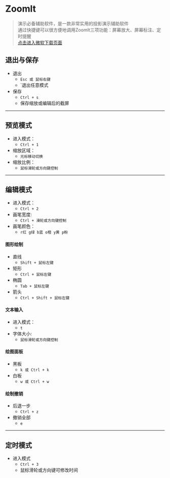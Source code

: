# Zoomlt
> 演示必备辅助软件，是一款非常实用的投影演示辅助软件<br/>
> 通过快捷键可以很方便地调用ZoomIt三项功能：屏幕放大、屏幕标注、定时提醒<br/>
> [点击进入微软下载页面](https://docs.microsoft.com/zh-cn/sysinternals/downloads/zoomit)

## 退出与保存
- 退出
  + `Esc 或 鼠标右键`
  + `退出任意模式
- 保存
  + `Ctrl + s`
  + 保存缩放或编辑后的截屏

---

## 预览模式
- 进入模式：
  + `Ctrl + 1`
- 缩放区域：
  + `光标移动切换`
- 缩放比例：
  + `鼠标滑轮或方向键控制`

---

## 编辑模式
- 进入模式：
  + `Ctrl + 2`
- 画笔宽度: 
  + `Ctrl + 滑轮或方向键控制`
- 画笔颜色：
  + `r红 g绿 b蓝 o橙 y黄 p粉`

#### 图形绘制
- 直线
  + `Shift + 鼠标左键`
- 矩形
  + `Ctrl + 鼠标左键`
- 椭圆
  + `Tab + 鼠标左键`
- 箭头
  + `Ctrl + Shift + 鼠标左键`

#### 文本输入
- 进入模式：
  + `t`
- 字体大小:
  + `鼠标滑轮或方向键控制`

#### 绘图面板
- 黑板
  + `k 或 Ctrl + k`
- 白板
  + `w 或 Ctrl + w`

#### 绘制撤销
- 后退一步
  + `Ctrl + z`
- 撤销全部
  + `e`

---

## 定时模式
- 进入模式
  + `Ctrl + 3`
  + 鼠标滑轮或方向键可修改时间
